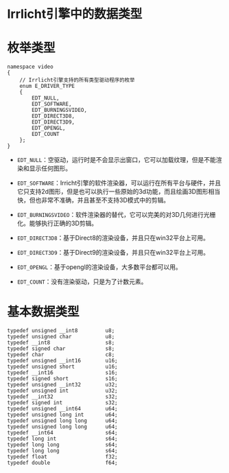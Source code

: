 Irrlicht引擎中的数据类型
====
枚举类型
====
```
namespace video
{
    // Irrlicht引擎支持的所有类型驱动程序的枚举
    enum E_DRIVER_TYPE
    {
        EDT_NULL,
        EDT_SOFTWARE,
        EDT_BURNINGSVIDEO,
        EDT_DIRECT3D8,
        EDT_DIRECT3D9,
        EDT_OPENGL,
        EDT_COUNT
    };
}
```
- `EDT_NULL`：空驱动，运行时是不会显示出窗口，它可以加载纹理，但是不能渲染和显示任何图形。

- `EDT_SOFTWARE`：Irricht引擎的软件渲染器，可以运行在所有平台与硬件，并且它只支持2d图形，但是也可以执行一些原始的3d功能，而且绘画3D图形相当快，但也非常不准确，并且甚至不支持3D模式中的剪辑。

- `EDT_BURNINGSVIDEO`：软件渲染器的替代，它可以完美的对3D几何进行光栅化。能够执行正确的3D剪辑。

- `EDT_DIRECT3D8`：基于Direct8的渲染设备，并且只在win32平台上可用。

- `EDT_DIRECT3D9`：基于Direct9的渲染设备，并且只在win32平台上可用。

- `EDT_OPENGL`：基于opengl的渲染设备，大多数平台都可以用。

- `EDT_COUNT`：没有渲染驱动，只是为了计数元素。


基本数据类型
====

```
typedef unsigned __int8         u8;
typedef unsigned char           u8;
typedef __int8                  s8;
typedef signed char             s8;
typedef char                    c8;
typedef unsigned __int16        u16;
typedef unsigned short          u16;
typedef __int16                 s16;
typedef signed short            s16;
typedef unsigned __int32        u32;
typedef unsigned int            u32;
typedef __int32                 s32;
typedef signed int              s32;
typedef unsigned __int64        u64;
typedef unsigned long int       u64;
typedef unsigned long long      u64;
typedef unsigned long long      u64;
typedef __int64                 s64;
typedef long int                s64;
typedef long long               s64;
typedef long long               s64;
typedef float                   f32;
typedef double                  f64;
```
